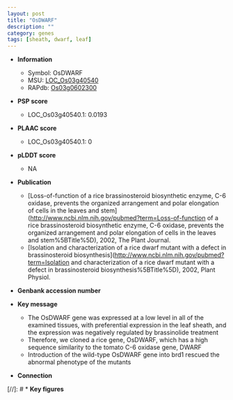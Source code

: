 ```yaml
---
layout: post
title: "OsDWARF"
description: ""
category: genes
tags: [sheath, dwarf, leaf]
---
```


* **Information**  
    + Symbol: OsDWARF  
    + MSU: [LOC_Os03g40540](http://rice.plantbiology.msu.edu/cgi-bin/ORF_infopage.cgi?orf=LOC_Os03g40540)  
    + RAPdb: [Os03g0602300](http://rapdb.dna.affrc.go.jp/viewer/gbrowse_details/irgsp1?name=Os03g0602300)  

* **PSP score**  
    + LOC_Os03g40540.1: 0.0193 

* **PLAAC score**  
    + LOC_Os03g40540.1: 0 

* **pLDDT score**
    + NA


* **Publication**  
    + [Loss-of-function of a rice brassinosteroid biosynthetic enzyme, C-6 oxidase, prevents the organized arrangement and polar elongation of cells in the leaves and stem](http://www.ncbi.nlm.nih.gov/pubmed?term=Loss-of-function of a rice brassinosteroid biosynthetic enzyme, C-6 oxidase, prevents the organized arrangement and polar elongation of cells in the leaves and stem%5BTitle%5D), 2002, The Plant Journal.
    + [Isolation and characterization of a rice dwarf mutant with a defect in brassinosteroid biosynthesis](http://www.ncbi.nlm.nih.gov/pubmed?term=Isolation and characterization of a rice dwarf mutant with a defect in brassinosteroid biosynthesis%5BTitle%5D), 2002, Plant Physiol.

* **Genbank accession number**  

* **Key message**  
    + The OsDWARF gene was expressed at a low level in all of the examined tissues, with preferential expression in the leaf sheath, and the expression was negatively regulated by brassinolide treatment
    + Therefore, we cloned a rice gene, OsDWARF, which has a high sequence similarity to the tomato C-6 oxidase gene, DWARF
    + Introduction of the wild-type OsDWARF gene into brd1 rescued the abnormal phenotype of the mutants

* **Connection**  

[//]: # * **Key figures**  


